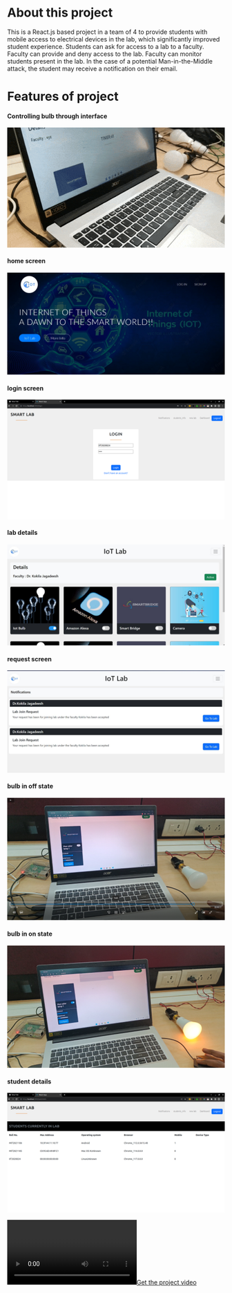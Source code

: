 # About this project
This is a React.js based project in a team of 4 to provide students with mobile access to electrical devices in the lab, which significantly improved student experience.
Students can ask for access to a lab to a faculty. Faculty can provide and deny access to the lab.
Faculty can monitor students present in the lab.
In the case of a potential Man-in-the-Middle attack, the student may receive a notification on their email.


# Features of project
#### Controlling bulb through interface
![Turning bulb on and off GIF](./images/video.gif)

#### home screen
![alt text](./images/img1.jfif)

#### login screen
![alt text](./images/login.png)

#### lab details
![alt text](./images/img3.jfif)

#### request screen
![alt text](./images/img2.jfif)

#### bulb in off state
![alt text](./images/img4.png)


#### bulb in on state
![alt text](./images/img5.png)


#### student details
![alt text](./images/studentdetails.png)

[![Get the project video](./images/project_video.mp4)](./images/project_video.mp4)
